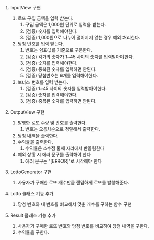 1. InputView 구현
   1. 로또 구입 금액을 입력 받는다.
      1. 구입 금액은 1,000원 단위로 입력을 받는다.
      2. (검증) 숫자를 입력해야한다.
      3. (검증) 1,000원으로 나누어 떨어지지 않는 경우 예외 처리한다.
   2. 당첨 번호를 입력 받는다.
      1. 번호는 쉼표(,)를 기준으로 구분한다.
      2. (검증) 각가의 숫자가 1~45 사이의 숫자를 입력받아야한다.
      3. (검증) 숫자를 입력해야한다.
      4. (검증) 중복된 숫자를 입력하면 안된다.
      5. (검증) 당첨번호는 6개를 입력해야한다.
   3. 보너스 번호를 입력 받는다.
      1. (검증) 1~45 사이의 숫자를 입력받아야한다.
      2. (검증) 숫자를 입력해야한다.
      3. (검증) 중복된 숫자를 입력하면 안된다.

2. OutputView 구현
   1. 발행한 로또 수량 및 번호를 출력한다.
      1. 번호는 오름차순으로 정렬해서 출력한다.
   2. 당첨 내역을 출력한다.
   3. 수익률을 출력한다.
      1. 수익률은 소수점 둘째 자리에서 반올림한다
   4. 예외 상황 시 에러 문구를 출력해야 한다
      1. 에러 문구는 "[ERROR]"로 시작해야 한다

3. LottoGenerator 구현
   1. 사용자가 구매한 로또 개수만큼 랜덤하게 로또를 발행해준다. 

4. Lotto 클래스 기능 추가
   1. 당첨 번호와 내 번호를 비교해서 맞춘 개수를 구하는 함수 구현

5. Result 클래스 기능 추가
   1. 사용자가 구매한 로또 번호와 당첨 번호를 비교하여 당첨 내역을 구한다.
   2. 수익률을 구한다.

